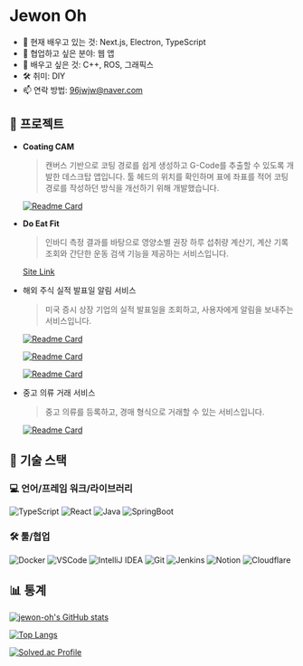 # Jewon Oh

- 🌱 현재 배우고 있는 것: Next.js, Electron, TypeScript
- 👯 협업하고 싶은 분야: 웹 앱
- 🌱 배우고 싶은 것: C++, ROS, 그래픽스
- 🛠️ 취미: DIY
- 📫 연락 방법: 96jwjw@naver.com

## 🚀 프로젝트

- **Coating CAM**
    > 캔버스 기반으로 코팅 경로를 쉽게 생성하고 G-Code를 추출할 수 있도록 개발한 데스크탑 앱입니다. 툴 헤드의 위치를 확인하며 표에 좌표를 적어 코팅 경로를 작성하던 방식을 개선하기 위해 개발했습니다.

    [![Readme Card](https://github-readme-stats.vercel.app/api/pin/?username=jewon-oh&repo=coating-cam&theme=dark)](https://github.com/jewon-oh/coating-cam)
  
- **Do Eat Fit**
    > 인바디 측정 결과를 바탕으로 영양소별 권장 하루 섭취량 계산기, 계산 기록 조회와 간단한 운동 검색 기능을 제공하는 서비스입니다.

    [Site Link](https://doeatfit.org)

- 해외 주식 실적 발표일 알림 서비스
    > 미국 증시 상장 기업의 실적 발표일을 조회하고, 사용자에게 알림을 보내주는 서비스입니다.

    [![Readme Card](https://github-readme-stats.vercel.app/api/pin/?username=jewon-oh&repo=er-alarm-backend&theme=dark)](https://github.com/jewon-oh/er-alarm-backend)

    [![Readme Card](https://github-readme-stats.vercel.app/api/pin/?username=jewon-oh&repo=er-alarm-web&theme=dark)](https://github.com/jewon-oh/er-alarm-web)

    [![Readme Card](https://github-readme-stats.vercel.app/api/pin/?username=jewon-oh&repo=er-alarm-python&theme=dark)](https://github.com/jewon-oh/er-alarm-python)

- 중고 의류 거래 서비스
    > 중고 의류를 등록하고, 경매 형식으로 거래할 수 있는 서비스입니다.

    [![Readme Card](https://github-readme-stats.vercel.app/api/pin/?username=jewon-oh&repo=JungoWashing-Back-End&theme=dark)](https://github.com/jewon-oh/JungoWashing-Back-End)

## 🔧 기술 스택

### 💻 언어/프레임 워크/라이브러리

![TypeScript](https://img.shields.io/badge/TypeScript-007ACC?style=for-the-badge&logo=typescript&logoColor=white)
![React](https://img.shields.io/badge/React-20232A?style=for-the-badge&logo=react&logoColor=61DAFB)
![Java](https://img.shields.io/badge/Java-ED8B00?style=for-the-badge&logo=openjdk&logoColor=white)
![SpringBoot](https://img.shields.io/badge/SpringBoot-6DB33F?style=for-the-badge&logo=spring&logoColor=white)

### 🛠️ 툴/협업

![Docker](https://img.shields.io/badge/docker-257bd6?style=for-the-badge&logo=docker&logoColor=white)
![VSCode](https://img.shields.io/badge/VSCode-007ACC?style=for-the-badge&logo=visualstudiocode&logoColor=white)
![IntelliJ IDEA](https://img.shields.io/badge/IntelliJ%20IDEA-000000?style=for-the-badge&logo=intellijidea&logoColor=white)
![Git](https://img.shields.io/badge/git-F05032?style=for-the-badge&logo=git&logoColor=white)
![Jenkins](https://img.shields.io/badge/Jenkins-D24939?style=for-the-badge&logo=Jenkins&logoColor=white)
![Notion](https://img.shields.io/badge/Notion-000000?style=for-the-badge&logo=notion&logoColor=white)
![Cloudflare](https://img.shields.io/badge/Cloudflare-111111?style=for-the-badge&logo=cloudflare&logoColor=orange)

## 📊 통계

[![jewon-oh's GitHub stats](https://github-readme-stats.vercel.app/api?username=jewon-oh&show_icons=true&theme=radical)](https://github.com/anuraghazra/github-readme-stats)

[![Top Langs](https://github-readme-stats.vercel.app/api/top-langs/?username=jewon-oh&layout=compact&theme=radical)](https://github.com/anuraghazra/github-readme-stats)

[![Solved.ac Profile](https://mazassumnida.wtf/api/v2/generate_badge?boj=ojw1996)](https://solved.ac/ojw1996/)
